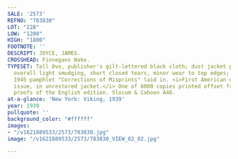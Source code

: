 ```yaml
---
SALE: '2573'
REFNO: "783830"
LOT: "228"
LOW: "1200"
HIGH: "1800"
FOOTNOTE: ''
DESCRIPT: JOYCE, JAMES.
CROSSHEAD: Finnegans Wake.
TYPESET: Tall 8vo, publisher's gilt-lettered black cloth; dust jacket priced at $5.00,
  overall light smudging, short closed tears, minor wear to top edges; publisher's
  1945 pamphlet "Corrections of Misprints" laid in. <i>First American edition, trade
  issue, in unrestored jacket.</i> One of 6000 copies printed offset from advance
  proofs of the English edition. Slocum & Cahoon A48.
at-a-glance: 'New York: Viking, 1939'
year: 1939
pullquote: ''
background_color: "#ffffff"
images:
- "/v1621889533/2573/783830.jpg"
image: "/v1621889533/2573/783830_VIEW_02_02.jpg"

---
```

